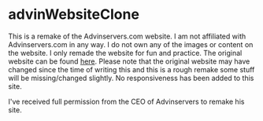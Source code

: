 # advinWebsiteClone
This is a remake of the Advinservers.com website. I am not affiliated with Advinservers.com in any way. I do not own any of the images or content on the website. I only remade the website for fun and practice. The original website can be found [here](https://advinservers.com/). Please note that the original website may have changed since the time of writing this and this is a rough remake some stuff will be missing/changed slightly. No responsiveness has been added to this site.

I've received full permission from the CEO of Advinservers to remake his site.